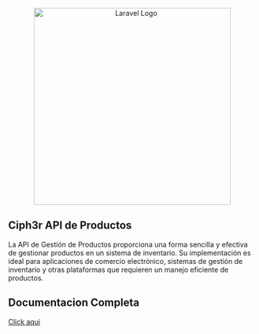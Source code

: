 <p align="center"><a href="https://laravel.com" target="_blank"><img src="https://raw.githubusercontent.com/laravel/art/master/logo-lockup/5%20SVG/2%20CMYK/1%20Full%20Color/laravel-logolockup-cmyk-red.svg" width="400" alt="Laravel Logo"></a></p>

## Ciph3r API de Productos
La API de Gestión de Productos proporciona una forma sencilla y efectiva de gestionar productos en un sistema de inventario. Su implementación es ideal para aplicaciones de comercio electrónico, sistemas de gestión de inventario y otras plataformas que requieren un manejo eficiente de productos.

## Documentacion Completa
<a href="https://documenter.getpostman.com/view/792934/2sAYk7SPay">Click aqui</a>
